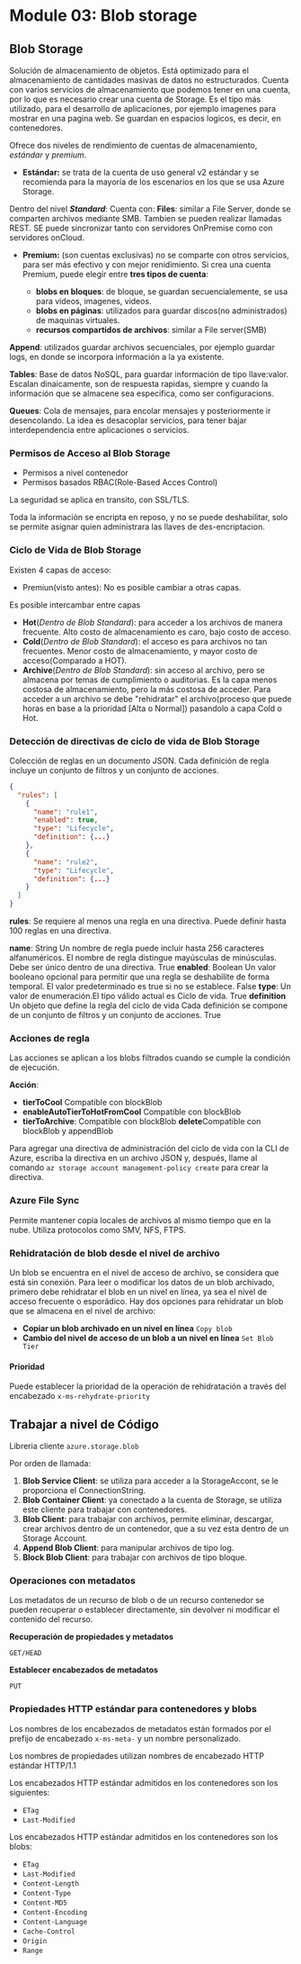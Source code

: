 # Module 03: Blob storage

## Blob Storage
Solución de almacenamiento de objetos. Está optimizado para el almacenamiento de cantidades masivas de datos no estructurados. Cuenta con varios servicios de almacenamiento que podemos tener en una cuenta, por lo que es necesario crear una cuenta de Storage. Es el tipo más utilizado, para el desarrollo de aplicaciones, por ejemplo imagenes para mostrar en una pagina web. Se guardan en espacios logicos, es decir, en contenedores.

Ofrece dos niveles de rendimiento de cuentas de almacenamiento, *estándar* y *premium*.

- **Estándar:** se trata de la cuenta de uso general v2 estándar y se recomienda para la mayoría de los escenarios en los que se usa Azure Storage.

Dentro del nivel ***Standard***: Cuenta con:
**Files**: similar a File Server, donde se comparten archivos mediante SMB. Tambien se pueden realizar llamadas REST. SE puede sincronizar tanto con servidores OnPremise como con servidores onCloud.

- **Premium:** (son cuentas exclusivas) no se comparte con otros servicios, para ser más efectivo y con mejor renidimiento. Si crea una cuenta Premium, puede elegir entre **tres tipos de cuenta**:

  - **blobs en bloques**: de bloque, se guardan secuencialemente, se usa para videos, imagenes, videos.
  - **blobs en páginas**: utilizados para guardar discos(no administrados) de maquinas virtuales.
  - **recursos compartidos de archivos**: similar a File server(SMB)

**Append**: utilizados guardar archivos secuenciales, por ejemplo guardar logs, en donde se incorpora información a la ya existente.

**Tables**: Base de datos NoSQL, para guardar información de tipo llave:valor. Escalan dinaicamente, son de respuesta rapidas, siempre y cuando la información que se almacene sea especifica, como ser configuracions.

**Queues**: Cola de mensajes, para encolar mensajes y posteriormente ir desencolando. La idea es desacoplar servicios, para tener bajar interdependencia entre aplicaciones o servicios.

### Permisos de Acceso al Blob Storage

- Permisos a nivel contenedor
- Permisos basados RBAC(Role-Based Acces Control)

La seguridad se aplica en transito, con SSL/TLS.

Toda la información se encripta en reposo, y no se puede deshabilitar, solo se permite asignar quien administrara las llaves de des-encriptacion.

### Ciclo de Vida de Blob Storage
Existen 4 capas de acceso:

- Premiun(visto antes): No es posible cambiar a otras capas.

Es posible intercambar entre capas
- **Hot**(*Dentro de Blob Standard*): para acceder a los archivos de manera frecuente. Alto costo de almacenamiento es caro, bajo costo de acceso.
- **Cold**(*Dentro de Blob Standard*): el acceso es para archivos no  tan frecuentes. Menor costo de almacenamiento, y mayor costo de acceso(Comparado a HOT).
- **Archive**(*Dentro de Blob Standard*): sin acceso al archivo, pero se almacena por temas de cumplimiento o auditorias. Es la capa menos costosa de almacenamiento, pero la más costosa de acceder. Para acceder a un archivo se debe "rehidratar" el archivo(proceso que puede horas en base a la prioridad [Alta o Normal]) pasandolo a capa Cold o Hot.


### Detección de directivas de ciclo de vida de Blob Storage
Colección de reglas en un documento JSON. Cada definición de regla incluye un conjunto de filtros y un conjunto de acciones.


```JSON
{
  "rules": [
    {
      "name": "rule1",
      "enabled": true,
      "type": "Lifecycle",
      "definition": {...}
    },
    {
      "name": "rule2",
      "type": "Lifecycle",
      "definition": {...}
    }
  ]
}
```

**rules**: Se requiere al menos una regla en una directiva. Puede definir hasta 100 reglas en una directiva.

**name**: String Un nombre de regla puede incluir hasta 256 caracteres alfanuméricos. El nombre de regla  distingue mayúsculas de minúsculas. Debe ser único  dentro de una directiva. True
**enabled**: Boolean Un valor booleano opcional para permitir que una regla se deshabilite de forma temporal. El valor predeterminado es true si no se establece. False
**type**: Un valor de enumeración.El tipo válido actual es Ciclo de vida. True
**definition** Un objeto que define la regla del ciclo de vida Cada definición se compone de un conjunto de filtros y un conjunto de acciones. True

### Acciones de regla
Las acciones se aplican a los blobs filtrados cuando se cumple la condición de ejecución.

**Acción**:

- **tierToCool** Compatible con blockBlob
- **enableAutoTierToHotFromCool** Compatible con blockBlob
- **tierToArchive**: 	Compatible con blockBlob
**delete**Compatible con blockBlob y appendBlob

Para agregar una directiva de administración del ciclo de vida con la CLI de Azure, escriba la directiva en un archivo JSON y, después, llame al comando ```az storage account management-policy create``` para crear la directiva.

### Azure File Sync
Permite mantener copia locales de archivos al mismo tiempo que en la nube. Utiliza protocolos como SMV, NFS, FTPS.

### Rehidratación de blob desde el nivel de archivo
Un blob se encuentra en el nivel de acceso de archivo, se considera que está sin conexión. Para leer o modificar los datos de un blob archivado, primero debe rehidratar el blob en un nivel en línea, ya sea el nivel de acceso frecuente o esporádico. Hay dos opciones para rehidratar un blob que se almacena en el nivel de archivo:

- **Copiar un blob archivado en un nivel en línea** ```Copy blob```
- **Cambio del nivel de acceso de un blob a un nivel en línea** ```Set Blob Tier```

#### Prioridad
Puede establecer la prioridad de la operación de rehidratación a través del encabezado ```x-ms-rehydrate-priority ```

## Trabajar a nivel de Código

Libreria cliente ```azure.storage.blob```

Por orden de llamada:

1. **Blob Service Client**: se utiliza para acceder a la StorageAccont, se le proporciona el ConnectionString.
2. **Blob Container Client**: ya conectado a la cuenta de Storage, se utiliza este cliente para trabajar con contenedores.
3. **Blob Client**: para trabajar con archivos, permite eliminar, descargar, crear archivos dentro de un contenedor, que a su vez esta dentro de un Storage Account.
4. **Append Blob Client**: para manipular archivos de tipo log.
5. **Block Blob Client**: para trabajar con archivos de tipo bloque.

### Operaciones con metadatos

Los metadatos de un recurso de blob o de un recurso contenedor se pueden recuperar o establecer directamente, sin devolver ni modificar el contenido del recurso.

**Recuperación de propiedades y metadatos** 

```GET/HEAD```

**Establecer encabezados de metadatos**

```PUT ```


### Propiedades HTTP estándar para contenedores y blobs

Los nombres de los encabezados de metadatos están formados por el prefijo de encabezado ```x-ms-meta-``` y un nombre personalizado.

Los nombres de propiedades utilizan nombres de encabezado HTTP estándar HTTP/1.1

Los encabezados HTTP estándar admitidos en los contenedores son los siguientes:

- `ETag`
- `Last-Modified`

Los encabezados HTTP estándar admitidos en los contenedores son los blobs:

- `ETag`
- `Last-Modified`
- `Content-Length`
- `Content-Type`
- `Content-MD5`
- `Content-Encoding`
- `Content-Language`
- `Cache-Control`
- `Origin`
- `Range`

